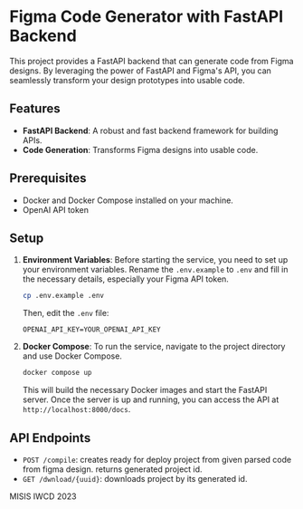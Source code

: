 # Figma Code Generator with FastAPI Backend

This project provides a FastAPI backend that can generate code from Figma designs. By leveraging the power of FastAPI and Figma's API, you can seamlessly transform your design prototypes into usable code.

## Features

- **FastAPI Backend**: A robust and fast backend framework for building APIs.
- **Code Generation**: Transforms Figma designs into usable code.

## Prerequisites

- Docker and Docker Compose installed on your machine.
- OpenAI API token

## Setup

1. **Environment Variables**: Before starting the service, you need to set up your environment variables. Rename the `.env.example` to `.env` and fill in the necessary details, especially your Figma API token.

    ```bash
    cp .env.example .env
    ```

    Then, edit the `.env` file:

    ```env
    OPENAI_API_KEY=YOUR_OPENAI_API_KEY
    ```

2. **Docker Compose**: To run the service, navigate to the project directory and use Docker Compose.

    ```bash
    docker compose up
    ```

    This will build the necessary Docker images and start the FastAPI server. Once the server is up and running, you can access the API at `http://localhost:8000/docs`.



## API Endpoints

- `POST /compile`: creates ready for deploy project from given parsed code from figma design. returns generated project id.
- `GET /dwnload/{uuid}`: downloads project by its generated id.


MISIS IWCD 2023